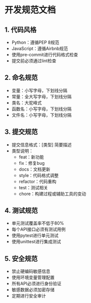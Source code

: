 # 开发规范文档

## 1. 代码风格
- Python：遵循PEP 8规范
- JavaScript：遵循Airbnb规范
- 使用pre-commit进行代码格式检查
- 提交前必须通过lint检查

## 2. 命名规范
- 变量：小写字母，下划线分隔
- 常量：全大写字母，下划线分隔
- 类名：大驼峰式
- 函数名：小写字母，下划线分隔
- 文件名：小写字母，下划线分隔

## 3. 提交规范
- 提交信息格式：[类型] 简要描述
- 类型说明：
  - feat：新功能
  - fix：修复bug
  - docs：文档更新
  - style：代码格式调整
  - refactor：代码重构
  - test：测试相关
  - chore：构建过程或辅助工具的变动

## 4. 测试规范
- 单元测试覆盖率不低于80%
- 每个API接口必须有测试用例
- 使用pytest进行单元测试
- 使用unittest进行集成测试

## 5. 安全规范
- 禁止硬编码敏感信息
- 使用环境变量管理配置
- 所有API必须进行身份验证
- 敏感数据必须加密存储
- 定期进行安全审计
